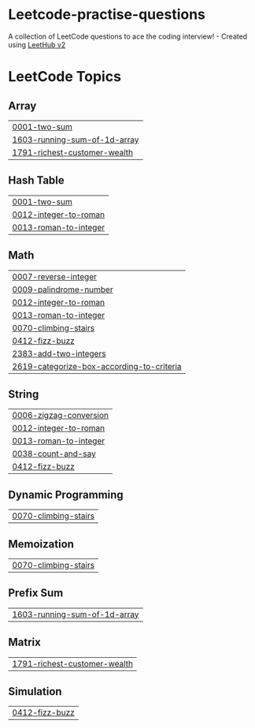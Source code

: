 # Leetcode-practise-questions
A collection of LeetCode questions to ace the coding interview! - Created using [LeetHub v2](https://github.com/arunbhardwaj/LeetHub-2.0)

<!---LeetCode Topics Start-->
# LeetCode Topics
## Array
|  |
| ------- |
| [0001-two-sum](https://github.com/nish941/Leetcode-practise-questions/tree/master/0001-two-sum) |
| [1603-running-sum-of-1d-array](https://github.com/nish941/Leetcode-practise-questions/tree/master/1603-running-sum-of-1d-array) |
| [1791-richest-customer-wealth](https://github.com/nish941/Leetcode-practise-questions/tree/master/1791-richest-customer-wealth) |
## Hash Table
|  |
| ------- |
| [0001-two-sum](https://github.com/nish941/Leetcode-practise-questions/tree/master/0001-two-sum) |
| [0012-integer-to-roman](https://github.com/nish941/Leetcode-practise-questions/tree/master/0012-integer-to-roman) |
| [0013-roman-to-integer](https://github.com/nish941/Leetcode-practise-questions/tree/master/0013-roman-to-integer) |
## Math
|  |
| ------- |
| [0007-reverse-integer](https://github.com/nish941/Leetcode-practise-questions/tree/master/0007-reverse-integer) |
| [0009-palindrome-number](https://github.com/nish941/Leetcode-practise-questions/tree/master/0009-palindrome-number) |
| [0012-integer-to-roman](https://github.com/nish941/Leetcode-practise-questions/tree/master/0012-integer-to-roman) |
| [0013-roman-to-integer](https://github.com/nish941/Leetcode-practise-questions/tree/master/0013-roman-to-integer) |
| [0070-climbing-stairs](https://github.com/nish941/Leetcode-practise-questions/tree/master/0070-climbing-stairs) |
| [0412-fizz-buzz](https://github.com/nish941/Leetcode-practise-questions/tree/master/0412-fizz-buzz) |
| [2383-add-two-integers](https://github.com/nish941/Leetcode-practise-questions/tree/master/2383-add-two-integers) |
| [2619-categorize-box-according-to-criteria](https://github.com/nish941/Leetcode-practise-questions/tree/master/2619-categorize-box-according-to-criteria) |
## String
|  |
| ------- |
| [0006-zigzag-conversion](https://github.com/nish941/Leetcode-practise-questions/tree/master/0006-zigzag-conversion) |
| [0012-integer-to-roman](https://github.com/nish941/Leetcode-practise-questions/tree/master/0012-integer-to-roman) |
| [0013-roman-to-integer](https://github.com/nish941/Leetcode-practise-questions/tree/master/0013-roman-to-integer) |
| [0038-count-and-say](https://github.com/nish941/Leetcode-practise-questions/tree/master/0038-count-and-say) |
| [0412-fizz-buzz](https://github.com/nish941/Leetcode-practise-questions/tree/master/0412-fizz-buzz) |
## Dynamic Programming
|  |
| ------- |
| [0070-climbing-stairs](https://github.com/nish941/Leetcode-practise-questions/tree/master/0070-climbing-stairs) |
## Memoization
|  |
| ------- |
| [0070-climbing-stairs](https://github.com/nish941/Leetcode-practise-questions/tree/master/0070-climbing-stairs) |
## Prefix Sum
|  |
| ------- |
| [1603-running-sum-of-1d-array](https://github.com/nish941/Leetcode-practise-questions/tree/master/1603-running-sum-of-1d-array) |
## Matrix
|  |
| ------- |
| [1791-richest-customer-wealth](https://github.com/nish941/Leetcode-practise-questions/tree/master/1791-richest-customer-wealth) |
## Simulation
|  |
| ------- |
| [0412-fizz-buzz](https://github.com/nish941/Leetcode-practise-questions/tree/master/0412-fizz-buzz) |
<!---LeetCode Topics End-->